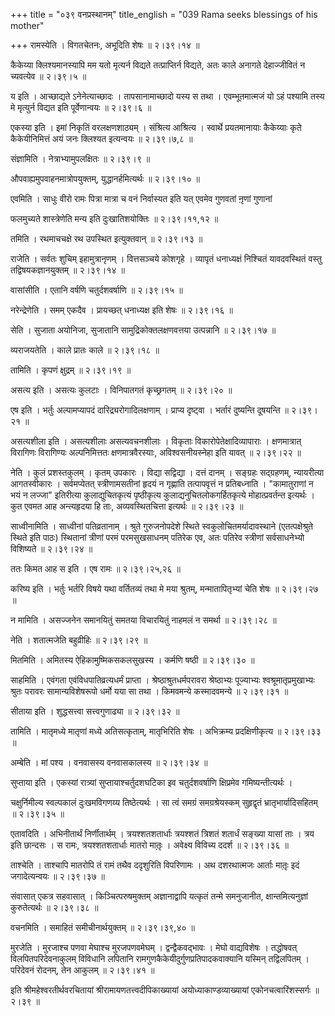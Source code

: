 +++
title = "०३९ वनप्रस्थानम्"
title_english = "039 Rama seeks blessings of his mother"

+++
रामस्येति । विगतचेतनः, अभूदिति शेषः  ॥  २।३९।१४  ॥   

  

कैकेय्या क्लिश्यमानस्यापि मम यतो मृत्यर्न विद्यते तत्प्राप्तिर्न विद्यते, अतः काले अनागते देहाज्जीवितं न च्यवत्येव  ॥  २।३९।५  ॥   

  

य इति । आच्छाद्यते ऽनेनेत्याच्छादः । तापसानामाच्छादो यस्य स तथा । एवम्भूतमात्मजं यो ऽहं पश्यामि तस्य मे मृत्युर्न विद्यत इति पूर्वेणान्वयः  ॥  २।३९।६  ॥   

  

एकस्या इति । इमां निकृतिं वरलक्षणशाठ्यम् । संश्रित्य आश्रित्य । स्वार्थे प्रयतमानायाः कैकेय्याः कृते कैकेयीनिमित्तं अयं जनः क्लिश्यत इत्यन्वयः  ॥  २।३९।७,८  ॥   

  

संज्ञामिति । नेत्राभ्यामुपलक्षितः  ॥  २।३९।९  ॥   

  

औपवाह्यमुपवाहनमात्रोपयुक्तम्, युद्धानर्हमित्यर्थः  ॥  २।३९।१०  ॥   

  

एवमिति । साधुः वीरो रामः पित्रा मात्रा च वनं निर्वास्यत इति यत् एवमेव गुणवतां नृ़णां गुणानां  

फलमुच्यते शास्त्रेणेति मन्य इति दुःखातिशयोक्तिः  ॥  २।३९।११,१२  ॥   

  

तमिति । रथमाचचक्षे रथ उपस्थित इत्युक्तवान्  ॥  २।३९।१३  ॥   

  

राजेति । सर्वतः शुचिम् इहामुत्रानृणम् । वित्तसञ्चये कोशगृहे । व्यापृतं धनाध्यक्षं निश्चितं यावदवस्थितं वस्तु तद्विषयकज्ञानयुक्तम्  ॥  २।३९।१४  ॥   

  

वासांसीति । एतानि वर्षणि चतुर्दशवर्षाणि  ॥  २।३९।१५  ॥   

  

नरेन्द्रेणेति । समम् एकदैव । प्रायच्छत् धनाध्यक्ष इति शेषः  ॥  २।३९।१६  ॥   

  

सेति । सुजाता अयोनिजा, सुजातानि सामुद्रिकोक्तलक्षणवत्तया उत्पन्नानि  ॥  २।३९।१७  ॥   

  

व्यराजयतेति । काले प्रातः काले  ॥  २।३९।१८  ॥   

  

तामिति । कृपणं क्षुद्रम्  ॥  २।३९।१९  ॥   

  

असत्य इति । असत्यः कुलटाः । विनिपातगतं कृच्छ्रगतम्  ॥  २।३९।२०  ॥   

  

एष इति । भर्तुः अल्पामप्यापदं दारिद्र्यरोगादिलक्षणाम् । प्राप्य दृष्ट्वा । भर्तारं दुष्यन्ति दूषयन्ति  ॥  २।३९।२१  ॥   

  

असत्यशीला इति । असत्यशीलाः असत्यवचनशीलाः । विकृताः विकारोपेतेक्षादिव्यापाराः । क्षणमात्रात् विरागिणः विरागिण्यः अल्पनिमित्ततः क्षणमात्रवैरस्याः, अविश्वसनीयस्नेहा इति यावत्  ॥  २।३९।२२  ॥   

  

नेति । कुलं प्रशस्तकुलम् । कृतम् उपकारः । विद्या सद्विद्या । दत्तं दानम् । सङ्ग्रहः सद्ग्रहणम्, न्यायरीत्या आगतस्वीकारः । सर्वमप्येतत् स्त्रीणामसतीनां हृदयं न गृह्णाति तत्पापवृत्तं न प्रतिबध्नाति । "कामातुराणां न भयं न लज्जा" इतिरीत्या कुलाद्युचितकृत्यं पृष्ठीकृत्य कुलाद्यनुचितलोकगर्हितकृत्ये मोहात्प्रवर्तन्त इत्यर्थः । कुत एवमत आह अन्त्यहृदया हि ताः, अव्यवस्थितचित्ता इत्यर्थः  ॥  २।३९।२३  ॥   

  

साध्वीनामिति । साध्वीनां पतिव्रतानाम् । श्रुते गुरुजनोपदेशे स्थिते स्वकुलोचितमर्यादावस्थाने (एतत्पक्षेश्रुते स्थिते इति पाठः) स्थितानां त्रीणां परमं परमसुखसाधनम् पतिरेक एव, अतः पतिरेव स्त्रीणां सर्वसाधनेभ्यो विशिष्यते  ॥  २।३९।२४  ॥   

  

ततः किमत आह स इति । एष रामः  ॥  २।३९।२५,२६  ॥   

  

करिष्य इति । भर्तुः भर्तरि विषये यथा वर्तितव्यं तथा मे मया श्रुतम्, मन्मातापितृभ्यां चेति शेषः  ॥  २।३९।२७  ॥   

  

न मामिति । असज्जनेन समानयितुं समतया विचारयितुं नाहमलं न समर्था  ॥  २।३९।२८  ॥   

  

नेति । शतात्मजेति बहुव्रीहिः  ॥  २।३९।२९  ॥   

  

मितमिति । अमितस्य ऐहिकामुष्मिकसकलसुखस्य । कर्मणि षष्ठी  ॥  २।३९।३०  ॥   

  

साहमिति । एवंगता एवंविधपातिव्रत्यधर्मं प्राप्ता । श्रेष्ठाश्रुतधर्मपरावरा श्रेष्ठाभ्यः पूज्याभ्यः श्वश्रूमातृप्रमुखाभ्यः श्रुतः परावरः सामान्यविशेषरूपो धर्मो यया सा तथा । किमवमन्ये कस्मादवमन्ये  ॥  २।३९।३१  ॥   

  

सीताया इति । शुद्धसत्त्वा सत्त्वगुणाढ्या  ॥  २।३९।३२  ॥   

  

तामिति । मातृमध्ये मातृणां मध्ये अतिसत्कृताम्, मातृभिरिति शेषः । अभिक्रम्य प्रदक्षिणीकृत्य  ॥  २।३९।३३  ॥   

  

अम्बेति । मां पश्य । वनवासस्य वनवासकालस्य  ॥  २।३९।३४  ॥   

  

सुप्ताया इति । एकस्यां रात्र्यां सुप्तायाश्चर्तुदशघटिका इव चतुर्दशवर्षाणि क्षिप्रमेव गमिष्यन्तीत्यर्थः ।  

चक्षुर्निमील्य स्वल्पकालं दुःखमविगणय्य तिष्ठेत्यर्थः । सा त्वं समग्रं समग्रश्रेयस्कम् सुहृद्वृतं भ्रातृभार्यादिसहितम्  ॥  २।३९।३५  ॥   

  

एतावदिति । अभिनीतार्थं निर्णीतार्थम् । त्रयश्शतशतार्धाः त्रयश्शतं त्रिशतं शतार्धं सङ्ख्या यासां ताः । त्रय इति छान्दसः । स रामः, त्रयश्शतशतार्धाः मातरो मातृ़ः । अवेक्ष्य विविच्य ददर्श  ॥  २।३९।३६  ॥   

  

ताश्चेति । ताश्चापि मातरोपि तं रामं तथैव ददृशुरिति विपरिणामः । अथ दशरथात्मजः आर्ताः मातृ़ः इदं जगादेत्यन्वयः  ॥  २।३९।३७  ॥   

  

संवासात् एकत्र सहवासात् । किञ्चित्परुषमुक्तम् अज्ञानाद्वापि यत्कृतं तन्मे समनुजानीत, क्षान्तमित्यनुज्ञां कुरुतेत्यर्थः  ॥  २।३९।३८  ॥   

  

वचनमिति । समाहितं समीचीनार्थयुक्तम्  ॥  २।३९।३९,४०  ॥   

  

मुरजेति । मुरजाश्च पणवा मेघाश्च मुरजपणवमेघम् । द्वन्द्वैकवद्भावः । मेघो वाद्यविशेषः । तद्धोषवत् विलपितपरिदेवनाकुलम् विविधानि लपितानि रामगुणकैकेयीदुर्गुणप्रतिपादकवाक्यानि यस्मिन् तद्विलपितम् । परिदेवनं रोदनम्, तेन आकुलम्  ॥  २।३९।४१  ॥   

  

इति श्रीमहेश्वरतीर्थवरचितायां श्रीरामायणतत्त्वदीपिकाख्यायां अयोध्याकाण्डव्याख्यायां एकोनचत्वारिंशस्सर्गः  ॥  २।३९  ॥   

  

  

